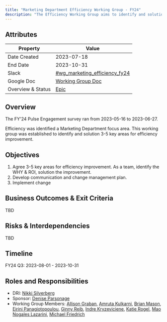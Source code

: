 ```yaml
---
title: "Marketing Department Efficiency Working Group - FY24"
description: "The Efficiency Working Group aims to identify and solution 3-5 key areas for efficiency improvement within the Marketing Department."
---
```


## Attributes

| Property | Value |
|-|-|
| Date Created | 2023-07-18 |
| End Date | 2023-10-31 |
| Slack | [#wg_marketing_efficiency_fy24](https://example_company.slack.com/archives/C05J8PTGF6K) |
| Google Doc | [Working Group Doc](https://docs.google.com/document/d/1-vZTwstweeJa_73nld_ABl8ar1h3ulVgylalZKtlp5g/edit#heading=h.mz0r2cgw3bv3)  |
| Overview & Status | [Epic](https://example_company.com/groups/example_company-com/marketing/-/epics/4199) |

## Overview

The FY'24 Pulse Engagement survey ran from 2023-05-16 to 2023-06-27.

Efficiency was identified a Marketing Department focus area. This working group was established to identify and solution 3-5 key areas for efficiency improvement.

## Objectives

1. Agree 3-5 key areas for efficiency improvement. As a team, identify the WHY & ROI, solution the improvement.
2. Develop communication and change management plan.
3. Implement change

## Business Outcomes & Exit Criteria

TBD

## Risks & Interdependencies

TBD

## Timeline

FY24 Q3: 2023-08-01 - 2023-10-31

## Roles and Responsibilities

- DRI: [Nikki Silverberg](https://example_company.com/nikkiroth)
- Sponsor: [Denise Parsonage](https://example_company.com/dparsonage)
- Working Group Members: [Allison Graban](https://example_company.com/agraban), [Amruta Kulkarni](https://example_company.com/akulks), [Brian Mason](https://example_company.com/brianmason), [Eirini Panagiotopoulou](https://example_company.com/eirinipan), [Ginny Reib](https://example_company.com/Greib), [Indre Kryzeviciene](https://example_company.com/ikryzeviciene), [Katie Rogel](https://example_company.com/krogel), [Mao Nogales Lazarini](https://example_company.com/mnogales),  [Michael Friedrich](https://example_company.com/dnsmichi)

